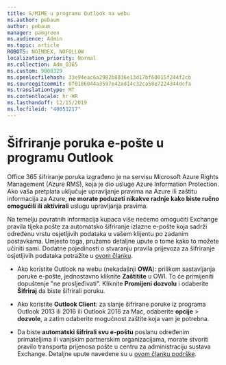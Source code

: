 ```yaml
---
title: S/MIME u programu Outlook na webu
ms.author: pebaum
author: pebaum
manager: pamgreen
ms.audience: Admin
ms.topic: article
ROBOTS: NOINDEX, NOFOLLOW
localization_priority: Normal
ms.collection: Adm_O365
ms.custom: 9000329
ms.openlocfilehash: 33e94eac6a2982b8036e13d17bf60015f244f2cb
ms.sourcegitcommit: 0f0186044a3597e42ad14c32ca58e7224344dcfa
ms.translationtype: MT
ms.contentlocale: hr-HR
ms.lasthandoff: 12/15/2019
ms.locfileid: "40053217"
---
```

# <a name="encrypt-email-messages-in-outlook"></a>Šifriranje poruka e-pošte u programu Outlook

Office 365 šifriranje poruka izgrađeno je na servisu Microsoft Azure Rights Management (Azure RMS), koja je dio usluge Azure Information Protection. Ako vaša pretplata uključuje upravljanje pravima na Azure ili zaštitu informacija za Azure, **ne morate poduzeti nikakve radnje kako biste ručno omogućili ili aktivirali** uslugu upravljanja pravima.

Na temelju povratnih informacija kupaca više nećemo omogućiti Exchange pravila tijeka pošte za automatsko šifriranje izlazne e-pošte koja sadrži određenu vrstu osjetljivih podataka u vašem klijentu po zadanim postavkama. Umjesto toga, pružamo detaljne upute o tome kako to možete učiniti sami. Dodatne pojedinosti o stvaranju pravila prijevoza za šifriranje osjetljivih podataka potražite u [ovom članku](https://aka.ms/OmeEtr).

- Ako koristite Outlook na webu (nekadašnji **OWA**): prilikom sastavljanja poruke e-pošte, jednostavno kliknite **Zaštitite** u OWI. To će primijeniti dopuštenje "ne prosljeđivati". Kliknite **Promijeni dozvolu** i odaberite **Šifriraj** da biste šifrirali poruku.

- Ako koristite **Outlook Client**: za slanje šifrirane poruke iz programa Outlook 2013 ili 2016 ili Outlook 2016 za Mac, odaberite **opcije** > **dozvole**, a zatim odaberite mogućnost zaštite koja vam je potrebna.

- Da biste **automatski šifrirali svu e-poštu** poslanu određenim primateljima ili vanjskim partnerskim organizacijama, morate stvoriti pravilo transporta prijenosa pošte u centru za administraciju sustava Exchange. Detaljne upute navedene su u [ovom članku podrške](https://docs.microsoft.com/office365/securitycompliance/define-mail-flow-rules-to-encrypt-email#create-a-mail-flow-rule-to-encrypt-email-messages-with-the-new-ome-capabilities).

